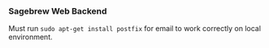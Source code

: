 ### Sagebrew Web Backend ###
Must run `sudo apt-get install postfix` for email to work correctly on local environment.
